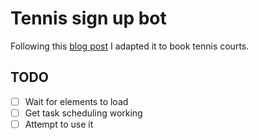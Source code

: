 # Tennis sign up bot

Following this [blog post](https://tmonty.tech/create-an-automated-web-bot-with-selenium-in-python) I adapted it to book tennis courts.

## TODO

- [ ] Wait for elements to load
- [ ] Get task scheduling working
- [ ] Attempt to use it
